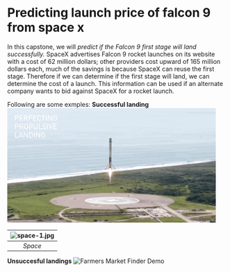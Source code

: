 # Predicting launch price of falcon 9 from space x
In this capstone, we will *predict if the Falcon 9 first stage will land successfully.* SpaceX advertises Falcon 9 rocket launches on its website with a cost of 62 million dollars; other providers cost upward of 165 million dollars each, much of the savings is because SpaceX can reuse the first stage. Therefore if we can determine if the first stage will land, we can determine the cost of a launch. This information can be used if an alternate company wants to bid against SpaceX for a rocket launch. 

Following are some exmples:
  **Successful landing**
  ![Farmers Market Finder Demo](images/landing_1.gif)
  
  | ![space-1.jpg](http://www.storywarren.com/wp-content/uploads/2016/09/space-1.jpg) | 
|:--:| 
| *Space* |
  
  
  **Unsuccesful landings**
  ![Farmers Market Finder Demo](images/crash.gif)
